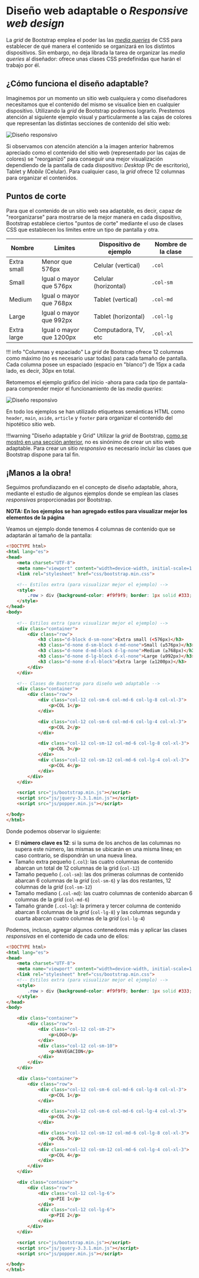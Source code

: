 # Diseño web adaptable o _Responsive web design_
La _grid_ de Bootstrap emplea el poder las las [_media queries_](https://developer.mozilla.org/es/docs/CSS/Media_queries) de CSS para establecer de qué manera el contenido se organizará en los distintos dispositivos. Sin embargo, no deja librada la tarea de organizar las _media queries_ al diseñador: ofrece unas clases CSS predefinidas que harán el trabajo por él. 

## ¿Cómo funciona el diseño adaptable?

Imaginemos por un momento un sitio web cualquiera y como diseñadores necesitamos que el contenido del mismo se visualice bien en cualquier dispositivo. Utilizando la _grid_ de Bootstrap podremos lograrlo. Prestemos atención al siguiente ejemplo visual y particularmente a las cajas de colores que representan las distintas secciones de contenido del sitio web: 

![Diseño responsivo](imgBootstrap/disenoResponsivoAllMini.svg)

Si observamos con atención atención a la imagen anterior habremos apreciado como el contenido del sitio web (representado por las cajas de colores) se "reorganizó" para conseguir una mejor visualización dependiendo de la pantalla de cada dispositivo: _Desktop_ (Pc de escritorio), Tablet y _Mobile_ (Celular). Para cualquier caso, la _grid_ ofrece 12 columnas para organizar el contenidos. 

## Puntos de corte
Para que el contenido de un sitio web sea adaptable, es decir, capaz de "reorganizarse" para mostrarse de la mejor manera en cada dispositivo, Bootstrap establece ciertos "puntos de corte" mediante el uso de clases CSS que establecen los límites entre un tipo de pantalla y otra. 

| Nombre      | Límites                  | Dispositivo de ejemplo    | Nombre de la clase |
| ----------- | ------------------------ | ------------------------- | ------------------ |
| Extra small | Menor que 576px          | Celular (vertical)        | `.col`             |
| Small       | Igual o mayor que 576px  | Celular (horizontal)      | `.col-sm`          |
| Medium      | Igual o mayor que 768px  | Tablet (vertical)         | `.col-md`          |
| Large       | Igual o mayor que 992px  | Tablet (horizontal)       | `.col-lg`          |
| Extra large | Igual o mayor que 1200px | Computadora, TV, etc      | `.col-xl`          |

!!! info "Columnas y espaciado"
		La _grid_ de Bootstrap ofrece 12 columnas como máximo (no es necesario usar todas) para cada tamaño de pantalla. Cada columna posee un espaciado (espacio en "blanco") de 15px a cada lado, es decir, 30px en total. 

Retomemos el ejemplo gráfico del inicio -ahora para cada tipo de pantala- para comprender mejor el funcionamiento de las _media queries_:

![Diseño responsivo](imgBootstrap/disenoResponsivoAllLabeled.svg)

En todo los ejemplos se han utilizado etiqueteas semánticas HTML como `header`, `main`, `aside`, `article` y `footer` para organizar el contenido del hipotético sitio web. 

!!!warning "Diseño adaptable y Grid"
		Utilizar la _grid_ de Bootstrap, [como se mostró en una sección anterior](gridReglas.md), no es sinónimo de crear un sitio web adaptable. Para crear un sitio _responsivo_ es necesario incluir las clases que Bootstrap dispone para tal fin.  

## ¡Manos a la obra!
Seguimos profundiazando en el concepto de diseño adaptable, ahora, mediante el estudio de algunos ejemplos donde se emplean las clases _responsivas_ proporcionadas por Bootstrap. 

**NOTA: En los ejemplos se han agregado estilos para visualizar mejor los elementos de la página**

Veamos un ejemplo donde tenemos 4 columnas de contenido que se adaptarán al tamaño de la pantalla: 

```html
<!DOCTYPE html>
<html lang="es">
<head>
    <meta charset="UTF-8">
    <meta name="viewport" content="width=device-width, initial-scale=1.0">
    <link rel="stylesheet" href="css/bootstrap.min.css">

    <!-- Estilos extra (para visualizar mejor el ejemplo) -->
    <style>
    	.row > div {background-color: #f9f9f9; border: 1px solid #333; margin: 5px 0;}
    </style>
</head>
<body>
	
	<!-- Estilos extra (para visualizar mejor el ejemplo) -->
	<div class="container">
		<div class="row">
			<h3 class="d-block d-sm-none">Extra small (<576px)</h3>
	    	<h3 class="d-none d-sm-block d-md-none">Small (≥576px)</h3>
	    	<h3 class="d-none d-md-block d-lg-none">Medium (≥768px)</h3>
	    	<h3 class="d-none d-lg-block d-xl-none">Large (≥992px)</h3>
	    	<h3 class="d-none d-xl-block">Extra large (≥1200px)</h3>
		</div>
	</div>

	<!-- Clases de Bootstrap para diseño web adaptable -->
	<div class="container">
	    <div class="row">
	        <div class="col-12 col-sm-6 col-md-6 col-lg-8 col-xl-3">
	            <p>COL 1</p>
	        </div>

	        <div class="col-12 col-sm-6 col-md-6 col-lg-4 col-xl-3">
	            <p>COL 2</p>
	        </div>

	        <div class="col-12 col-sm-12 col-md-6 col-lg-8 col-xl-3">
	            <p>COL 3</p>
	        </div>
	        <div class="col-12 col-sm-12 col-md-6 col-lg-4 col-xl-3">
	            <p>COL 4</p>
	        </div>
	    </div>
	</div>

	<script src="js/bootstrap.min.js"></script>
	<script src="js/jquery-3.3.1.min.js"></script>
	<script src="js/popper.min.js"></script>

</body>
</html>
```

Donde podemos observar lo siguiente: 

* El **número clave es 12**: si la suma de los anchos de las columnas no supera este número, las mismas se ubicarán en una misma línea; en caso contrario, se dispondrán un una nueva línea. 
* Tamaño extra pequeño (`.col`): las cuatro columnas de contenido abarcan un total de 12 columnas de la grid (`col-12`)
* Tamaño pequeño (`.col-sm`): las dos primeras columnas de contenido abarcan 6 columnas de la _grid_ (`col-sm-6`) y las dos restantes, 12 columnas de la _grid_ (`col-sm-12`)
* Tamaño mediano (`.col-md`): las cuatro columnas de contenido abarcan 6 columnas de la _grid_ (`col-md-6`)
* Tamaño grande (`.col-lg`): la primera y tercer columna de contenido abarcan 8 columnas de la _grid_ (`col-lg-8`) y las columnas segunda y cuarta abarcan cuatro columnas de la _grid_ (`col-lg-4`)



Podemos, incluso, agregar algunos contenedores más y aplicar las clases _responsivas_ en el contenido de cada uno de ellos: 

```html
<!DOCTYPE html>
<html lang="es">
<head>
    <meta charset="UTF-8">
    <meta name="viewport" content="width=device-width, initial-scale=1.0">
    <link rel="stylesheet" href="css/bootstrap.min.css">
    <!-- Estilos extra (para visualizar mejor el ejemplo) -->
    <style>
    	.row > div {background-color: #f9f9f9; border: 1px solid #333; margin: 5px 0;}
    </style>
</head>
<body>

	<div class="container">
	    <div class="row">
	        <div class="col-12 col-sm-2">
	            <p>LOGO</p>
	        </div>
	        <div class="col-12 col-sm-10">
	            <p>NAVEGACION</p>
	        </div>
	    </div>
	</div>

    <div class="container">
        <div class="row">
            <div class="col-12 col-sm-6 col-md-6 col-lg-8 col-xl-3">
                <p>COL 1</p>
            </div>

            <div class="col-12 col-sm-6 col-md-6 col-lg-4 col-xl-3">
                <p>COL 2</p>
            </div>

            <div class="col-12 col-sm-12 col-md-6 col-lg-8 col-xl-3">
                <p>COL 3</p>
            </div>
            <div class="col-12 col-sm-12 col-md-6 col-lg-4 col-xl-3">
                <p>COL 4</p>
            </div>
        </div>
    </div>

	<div class="container">
	    <div class="row">
	        <div class="col-12 col-lg-6">
	            <p>PIE 1</p>
	        </div>
	        <div class="col-12 col-lg-6">
	            <p>PIE 2</p>
	        </div>
	    </div>
	</div>

	<script src="js/bootstrap.min.js"></script>
	<script src="js/jquery-3.3.1.min.js"></script>
	<script src="js/popper.min.js"></script>

</body>
</html>
```